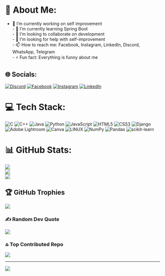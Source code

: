 # 💫 About Me:
- 🔭 I’m currently working on self improvement<br>- 🌱 I’m currently learning Spring Boot<br>- 👯 I’m looking to collaborate on development<br>- 🤔 I’m looking for help with self-improvement<br>- 📫 How to reach me: Facebook, Instagram, LinkedIn, Discord, WhatsApp, Telegram<br>- ⚡ Fun fact: Everything is funny about me


## 🌐 Socials:
[![Discord](https://img.shields.io/badge/Discord-%237289DA.svg?logo=discord&logoColor=white)](https://discord.gg/https://discord.com/users/678883641111085056) [![Facebook](https://img.shields.io/badge/Facebook-%231877F2.svg?logo=Facebook&logoColor=white)](https://facebook.com/akteruzzaman.dipto) [![Instagram](https://img.shields.io/badge/Instagram-%23E4405F.svg?logo=Instagram&logoColor=white)](https://instagram.com/akteruzzaman.dipto) [![LinkedIn](https://img.shields.io/badge/LinkedIn-%230077B5.svg?logo=linkedin&logoColor=white)](https://linkedin.com/in/akteruzzaman-dipto) 

# 💻 Tech Stack:
![C](https://img.shields.io/badge/c-%2300599C.svg?style=for-the-badge&logo=c&logoColor=white) ![C++](https://img.shields.io/badge/c++-%2300599C.svg?style=for-the-badge&logo=c%2B%2B&logoColor=white) ![Java](https://img.shields.io/badge/java-%23ED8B00.svg?style=for-the-badge&logo=java&logoColor=white) ![Python](https://img.shields.io/badge/python-3670A0?style=for-the-badge&logo=python&logoColor=ffdd54) ![JavaScript](https://img.shields.io/badge/javascript-%23323330.svg?style=for-the-badge&logo=javascript&logoColor=%23F7DF1E) ![HTML5](https://img.shields.io/badge/html5-%23E34F26.svg?style=for-the-badge&logo=html5&logoColor=white) ![CSS3](https://img.shields.io/badge/css3-%231572B6.svg?style=for-the-badge&logo=css3&logoColor=white) ![Django](https://img.shields.io/badge/django-%23092E20.svg?style=for-the-badge&logo=django&logoColor=white) ![Adobe Lightroom](https://img.shields.io/badge/Adobe%20Lightroom-31A8FF.svg?style=for-the-badge&logo=Adobe%20Lightroom&logoColor=white) ![Canva](https://img.shields.io/badge/Canva-%2300C4CC.svg?style=for-the-badge&logo=Canva&logoColor=white) ![LINUX](https://img.shields.io/badge/Linux-FCC624?style=for-the-badge&logo=linux&logoColor=black) ![NumPy](https://img.shields.io/badge/numpy-%23013243.svg?style=for-the-badge&logo=numpy&logoColor=white) ![Pandas](https://img.shields.io/badge/pandas-%23150458.svg?style=for-the-badge&logo=pandas&logoColor=white) ![scikit-learn](https://img.shields.io/badge/scikit--learn-%23F7931E.svg?style=for-the-badge&logo=scikit-learn&logoColor=white)
# 📊 GitHub Stats:
![](https://github-readme-stats.vercel.app/api?username=Dipto755&theme=dark&hide_border=true&include_all_commits=true&count_private=true)<br/>
![](https://github-readme-streak-stats.herokuapp.com/?user=Dipto755&theme=dark&hide_border=true)<br/>
![](https://github-readme-stats.vercel.app/api/top-langs/?username=Dipto755&theme=dark&hide_border=true&include_all_commits=true&count_private=true&layout=compact)

## 🏆 GitHub Trophies
![](https://github-profile-trophy.vercel.app/?username=Dipto755&theme=radical&no-frame=true&no-bg=true&margin-w=4)

### ✍️ Random Dev Quote
![](https://quotes-github-readme.vercel.app/api?type=horizontal&theme=radical)

### 🔝 Top Contributed Repo
![](https://github-contributor-stats.vercel.app/api?username=Dipto755&limit=5&theme=dark&combine_all_yearly_contributions=true)

---
[![](https://visitcount.itsvg.in/api?id=Dipto755&icon=0&color=0)](https://visitcount.itsvg.in)

<!-- Proudly created with GPRM ( https://gprm.itsvg.in ) -->
